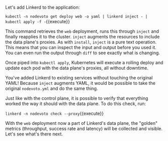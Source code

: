Let's add Linkerd to the application:

`kubectl -n nodevoto get deploy web -o yaml | linkerd inject - | kubectl apply -f -`{{execute}}

This command retrieves the `web` deployment, runs this through `inject` and
finally reapplies it to the cluster. `inject` augments the resources to include
the data plane's proxies. As with `install`, `inject` is a pure text operation.
This means that you can inspect the input and output before you used it. You can
even run the output through `diff` to see exactly what is changing.

Once piped into `kubectl apply`, Kubernetes will execute a rolling deploy and
update each pod with the data plane's proxies, all without downtime.

You've added Linkerd to existing services without touching the original YAML!
Because `inject` augments YAML, it would be possible to take the original
`nodevoto.yml` and do the same thing.

Just like with the control plane, it is possible to verify that everything
worked the way it should with the data plane. To do this check, run:

`linkerd -n nodevoto check --proxy`{{execute}}

With the `web` deployment now a part of Linkerd's data plane, the "golden"
metrics (throughput, success rate and latency) will be collected and visible.
Let's see what's there next.
